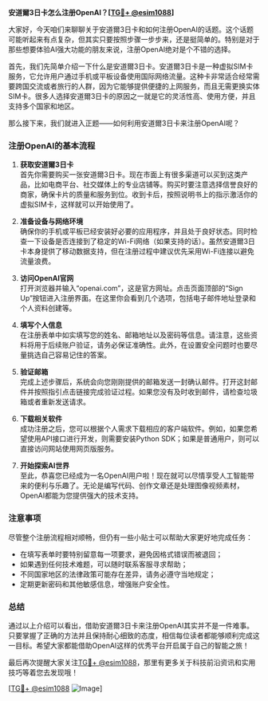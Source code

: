 **安道爾3日卡怎么注册OpenAI？[[TG💪+ @esim1088](https://t.me/s/esim1088)]**

大家好，今天咱们来聊聊关于安道爾3日卡和如何注册OpenAI的话题。这个话题可能听起来有点复杂，但其实只要按照步骤一步步来，还是挺简单的。特别是对于那些想要体验AI强大功能的朋友来说，注册OpenAI绝对是个不错的选择。

首先，我们先简单介绍一下什么是安道爾3日卡。安道爾3日卡是一种虚拟SIM卡服务，它允许用户通过手机或平板设备使用国际网络流量。这种卡非常适合经常需要跨国交流或者旅行的人群，因为它能够提供便捷的上网服务，而且无需更换实体SIM卡。很多人选择安道爾3日卡的原因之一就是它的灵活性高、使用方便，并且支持多个国家和地区。

那么接下来，我们就进入正题——如何利用安道爾3日卡来注册OpenAI呢？

### 注册OpenAI的基本流程

1. **获取安道爾3日卡**  
   首先你需要购买一张安道爾3日卡。现在市面上有很多渠道可以买到这类产品，比如电商平台、社交媒体上的专业店铺等。购买时要注意选择信誉良好的商家，确保卡片的质量和服务到位。收到卡后，按照说明书上的指示激活你的虚拟SIM卡，这样就可以开始使用了。

2. **准备设备与网络环境**  
   确保你的手机或平板已经安装好必要的应用程序，并且处于良好状态。同时检查一下设备是否连接到了稳定的Wi-Fi网络（如果支持的话）。虽然安道爾3日卡本身提供了移动数据支持，但在注册过程中建议优先采用Wi-Fi连接以避免流量浪费。

3. **访问OpenAI官网**  
   打开浏览器并输入“openai.com”，这是官方网址。点击页面顶部的“Sign Up”按钮进入注册界面。在这里你会看到几个选项，包括电子邮件地址登录和个人资料创建等。

4. **填写个人信息**  
   在注册表单中如实填写您的姓名、邮箱地址以及密码等信息。请注意，这些资料将用于后续账户验证，请务必保证准确性。此外，在设置安全问题时也要尽量挑选自己容易记住的答案。

5. **验证邮箱**  
   完成上述步骤后，系统会向您刚刚提供的邮箱发送一封确认邮件。打开这封邮件并按照指引点击链接完成验证过程。如果您没有及时收到邮件，请检查垃圾箱或者重新发送请求。

6. **下载相关软件**  
   成功注册之后，您可以根据个人需求下载相应的客户端软件。例如，如果您希望使用API接口进行开发，则需要安装Python SDK；如果是普通用户，则可以直接访问网站使用网页版服务。

7. **开始探索AI世界**  
   至此，恭喜您已经成为一名OpenAI用户啦！现在就可以尽情享受人工智能带来的便利与乐趣了。无论是编写代码、创作文章还是处理图像视频素材，OpenAI都能为您提供强大的技术支持。

### 注意事项

尽管整个注册流程相对顺畅，但仍有一些小贴士可以帮助大家更好地完成任务：

- 在填写表单时要特别留意每一项要求，避免因格式错误而被退回；
- 如果遇到任何技术难题，可以随时联系客服寻求帮助；
- 不同国家地区的法律政策可能存在差异，请务必遵守当地规定；
- 定期更新密码和其他敏感信息，增强账户安全性。

### 总结

通过以上介绍可以看出，借助安道爾3日卡来注册OpenAI其实并不是一件难事。只要掌握了正确的方法并且保持耐心细致的态度，相信每位读者都能够顺利完成这一目标。希望大家都能借助OpenAI这样的优秀平台开启属于自己的智能之旅！

最后再次提醒大家关注[TG💪+ @esim1088](https://t.me/s/esim1088)，那里有更多关于科技前沿资讯和实用技巧等着您去发现哦！

[[TG💪+ @esim1088](https://t.me/s/esim1088) ![Image](https://i.postimg.cc/4NQfJmqS/Snipaste-2025-05-13-00-14-12.png)]